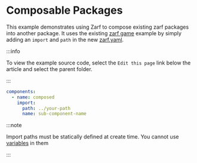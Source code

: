 # Composable Packages

This example demonstrates using Zarf to compose existing zarf packages into another package.  It uses the existing [zarf game](../dos-games/) example by simply adding an `import` and `path` in the new [zarf.yaml](zarf.yaml).

:::info

To view the example source code, select the `Edit this page` link below the article and select the parent folder.

:::

``` yaml
components:
  - name: composed
    import:
      path: ../your-path
      name: sub-component-name
```

:::note

Import paths must be statically defined at create time.  You cannot use [variables](../variables/) in them

:::
